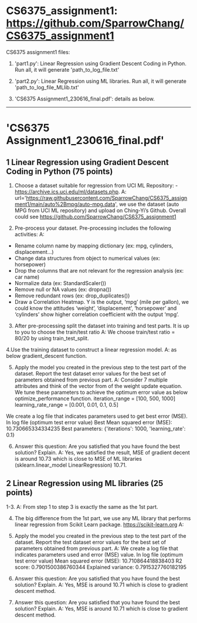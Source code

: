 # CS6375_assignment1: https://github.com/SparrowChang/CS6375_assignment1
CS6375 assignment1 files: 
1. 'part1.py': Linear Regression using Gradient Descent Coding in Python.
Run all, it will generate 'path_to_log_file.txt'
 
2. 'part2.py': Linear Regression using ML libraries.
Run all, it will generate 'path_to_log_file_MLlib.txt'

3. 'CS6375 Assignment1_230616_final.pdf': details as below.

---------------------------
# 'CS6375 Assignment1_230616_final.pdf'
## 1 Linear Regression using Gradient Descent Coding in Python (75 points)
1. Choose a dataset suitable for regression from UCI ML Repository: -https://archive.ics.uci.edu/ml/datasets.php. 
A: url='https://raw.githubusercontent.com/SparrowChang/CS6375_assignment1/main/auto%2Bmpg/auto-mpg.data', we use the dataset (auto MPG from UCI ML repository) and upload on Ching-Yi’s Github. Overall could see https://github.com/SparrowChang/CS6375_assignment1

2. Pre-process your dataset. Pre-processing includes the following activities:
A: 
- Rename column name by mapping dictionary (ex: mpg, cylinders, displacement...)
- Change data structures from object to numerical values (ex: horsepower)
- Drop the columns that are not relevant for the regression analysis (ex: car name)
- Normalize data (ex: StandardScaler())
- Remove null or NA values (ex: dropna())
- Remove redundant rows (ex: drop_duplicates())
- Draw a Correlation Heatmap. Y is the output, ‘mpg’ (mile per gallon), we could know the attitudes ‘weight’, ‘displacement’, ‘horsepower’ and ‘cylinders’ show higher correlation coefficient with the output ‘mpg’.

3. After pre-processing split the dataset into training and test parts. It is up to you to choose the train/test ratio
A: We choose train/test ratio = 80/20 by using train_test_split.

4.Use the training dataset to construct a linear regression model. 
A: as below gradient_descent function.

5. Apply the model you created in the previous step to the test part of the dataset. Report the test dataset error values for the best set of parameters obtained from previous part. 
A: Consider 7 multiple attributes and think of the vector from of the weight update equation. 
We tune these parameters to achieve the optimum error value as below optimize_performance function.
iteration_range = [100, 500, 1000]
learning_rate_range = [0.001, 0.01, 0.1, 0.5]

We create a log file that indicates parameters used to get best error (MSE). 
In log file (optimum test error value)
Best Mean squared error (MSE): 10.730665334334235
Best parameters: {'iterations': 1000, 'learning_rate': 0.1}

6. Answer this question: Are you satisfied that you have found the best
solution? Explain.
A: Yes, we satisfied the result, MSE of gradient decent is around 10.73 which is close to MSE of ML libraries (sklearn.linear_model LinearRegression) 10.71.

## 2 Linear Regression using ML libraries (25 points)
1-3. 
A: From step 1 to step 3 is exactly the same as the 1st part.

4. The big difference from the 1st part, we use any ML library that performs linear regression from Scikit Learn package. https://scikit-learn.org
A: 

5. Apply the model you created in the previous step to the test part of the dataset. Report the test dataset error values for the best set of parameters
obtained from previous part. 
A: We create a log file that indicates parameters used and error (MSE) value.
In log file (optimum test error value)
Mean squared error (MSE): 10.710864418838403
R2 score: 0.7901500386760344
Explained variance: 0.7915327760182195

6. Answer this question: Are you satisfied that you have found the best solution? Explain.
A: Yes, MSE is around 10.71 which is close to gradient descent method. 

6. Answer this question: Are you satisfied that you have found the best solution? Explain.
A: Yes, MSE is around 10.71 which is close to gradient descent method. 
